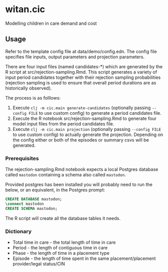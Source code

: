 # witan.cic
Modelling children in care demand and cost

## Usage

Refer to the template config file at data/demo/config.edn. The config file specifies file inputs, output parameters and projection parameters.

There are four input files (named candidates-*) which are generated by the R script at src/rejection-sampling.Rmd. This script generates a variety of input period candidates together with their rejection sampling probabilities (rejection sampling is used to ensure that overall period durations are as historically observed).

The process is as folllows:

1. Execute `clj -m cic.main generate-candidates` (optionally passing `--config FILE` to use custom config) to generate a period candidates file.
2. Execute the R notebook src/rejection-sampling.Rmd to generate four model input files from the period candidates file.
3. Execute `clj -m cic.main projection` (optionally passing `--config FILE` to use custom config) to actually generate the projection. Depending on the config either or both of the episodes or summary csvs will be generated.

### Prerequisites

The rejection-sampling.Rmd notebook expects a local Postgres database called `mastodon` containing a schema also called `mastodon`.

Provided postgres has been installed you will probably need to run the below, or an equivalent, in the Postgres prompt:

```SQL
CREATE DATABASE mastodon;
\connect mastodon
CREATE SCHEMA mastodon;
```

The R script will create all the database tables it needs.

### Dictionary

- Total time in care - the total length of time in care
- Period - the length of contiguous time in care
- Phase - the length of time in a placement type
- Episode - the length of time spent in the same placement/placement provider/legal status/CIN
